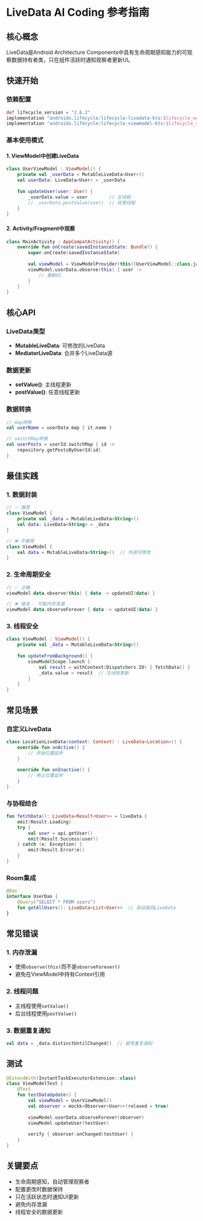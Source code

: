 # LiveData AI Coding 参考指南

## 核心概念
LiveData是Android Architecture Components中具有生命周期感知能力的可观察数据持有者类，只在组件活跃时通知观察者更新UI。

## 快速开始

### 依赖配置
```gradle
def lifecycle_version = "2.6.2"
implementation "androidx.lifecycle:lifecycle-livedata-ktx:$lifecycle_version"
implementation "androidx.lifecycle:lifecycle-viewmodel-ktx:$lifecycle_version"
```

### 基本使用模式

#### 1. ViewModel中创建LiveData
```kotlin
class UserViewModel : ViewModel() {
    private val _userData = MutableLiveData<User>()
    val userData: LiveData<User> = _userData
    
    fun updateUser(user: User) {
        _userData.value = user        // 主线程
        // _userData.postValue(user)  // 任意线程
    }
}
```

#### 2. Activity/Fragment中观察
```kotlin
class MainActivity : AppCompatActivity() {
    override fun onCreate(savedInstanceState: Bundle?) {
        super.onCreate(savedInstanceState)
        
        val viewModel = ViewModelProvider(this)[UserViewModel::class.java]
        viewModel.userData.observe(this) { user ->
            // 更新UI
        }
    }
}
```

## 核心API

### LiveData类型
- **MutableLiveData**: 可修改的LiveData
- **MediatorLiveData**: 合并多个LiveData源

### 数据更新
- **setValue()**: 主线程更新
- **postValue()**: 任意线程更新

### 数据转换
```kotlin
// map转换
val userName = userData.map { it.name }

// switchMap转换
val userPosts = userId.switchMap { id ->
    repository.getPostsByUserId(id)
}
```

## 最佳实践

### 1. 数据封装
```kotlin
// ✅ 推荐
class ViewModel {
    private val _data = MutableLiveData<String>()
    val data: LiveData<String> = _data
}

// ❌ 不推荐
class ViewModel {
    val data = MutableLiveData<String>()  // 外部可修改
}
```

### 2. 生命周期安全
```kotlin
// ✅ 正确
viewModel.data.observe(this) { data -> updateUI(data) }

// ❌ 错误 - 可能内存泄漏
viewModel.data.observeForever { data -> updateUI(data) }
```

### 3. 线程安全
```kotlin
class ViewModel : ViewModel() {
    private val _data = MutableLiveData<String>()
    
    fun updateFromBackground() {
        viewModelScope.launch {
            val result = withContext(Dispatchers.IO) { fetchData() }
            _data.value = result  // 主线程更新
        }
    }
}
```

## 常见场景

### 自定义LiveData
```kotlin
class LocationLiveData(context: Context) : LiveData<Location>() {
    override fun onActive() {
        // 开始位置监听
    }
    
    override fun onInactive() {
        // 停止位置监听
    }
}
```

### 与协程结合
```kotlin
fun fetchData(): LiveData<Result<User>> = liveData {
    emit(Result.Loading)
    try {
        val user = api.getUser()
        emit(Result.Success(user))
    } catch (e: Exception) {
        emit(Result.Error(e))
    }
}
```

### Room集成
```kotlin
@Dao
interface UserDao {
    @Query("SELECT * FROM users")
    fun getAllUsers(): LiveData<List<User>>  // 自动返回LiveData
}
```

## 常见错误

### 1. 内存泄漏
- 使用`observe(this)`而不是`observeForever()`
- 避免在ViewModel中持有Context引用

### 2. 线程问题
- 主线程使用`setValue()`
- 后台线程使用`postValue()`

### 3. 数据重复通知
```kotlin
val data = _data.distinctUntilChanged()  // 避免重复通知
```

## 测试
```kotlin
@ExtendWith(InstantTaskExecutorExtension::class)
class ViewModelTest {
    @Test
    fun testDataUpdate() {
        val viewModel = UserViewModel()
        val observer = mockk<Observer<User>>(relaxed = true)
        
        viewModel.userData.observeForever(observer)
        viewModel.updateUser(testUser)
        
        verify { observer.onChanged(testUser) }
    }
}
```

## 关键要点
- 生命周期感知，自动管理观察者
- 配置更改时数据保持
- 只在活跃状态时通知UI更新
- 避免内存泄漏
- 线程安全的数据更新